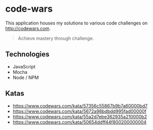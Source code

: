 # code-wars
This application houses my solutions to various code challenges on http://codewars.com.

> Achieve mastery through challenge.

## Technologies
* JavaScript
* Mocha
* Node / NPM

## Katas
* https://www.codewars.com/kata/57356c55867b9b7a60000bd7
* https://www.codewars.com/kata/5672a98bdbdd995fad00000f
* https://www.codewars.com/kata/55a2d7ebe362935a210000b2
* https://www.codewars.com/kata/50654ddff44f800200000004
